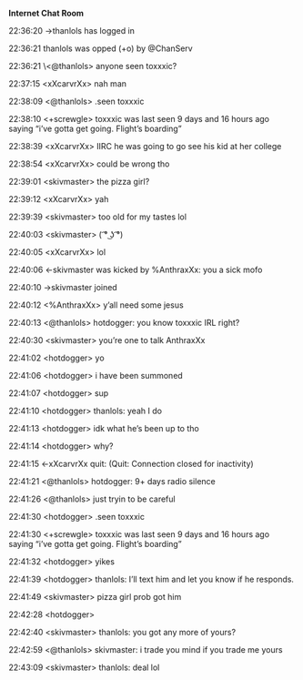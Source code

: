
**Internet Chat Room**


<span class="grey">22:36:20 →thanlols has logged in</span>

<span class="grey">22:36:21 thanlols was opped (<span class="red">+o</span>) by <span class="red">@</span>ChanServ</span>

<span class="grey"> 22:36:21</span> \\<<span class="red">@</span>thanlols> anyone seen toxxxic?

<span class="grey">22:37:15</span> \<xXcarvrXx> nah man
    
<span class="grey">22:38:09</span> \<<span class="red">@</span>thanlols> .seen toxxxic

<span class="grey">22:38:10</span> \<<span class="green">+</span>screwgle> toxxxic was last seen 9 days and 16 hours ago saying “i’ve gotta get going. Flight’s boarding”

<span class="grey">22:38:39</span> \<xXcarvrXx> IIRC he was going to go see his kid at her college

<span class="grey">22:38:54</span> \<xXcarvrXx> could be wrong tho

<span class="grey">22:39:01</span> \<skivmaster> the pizza girl?

<span class="grey">22:39:12</span> \<xXcarvrXx> yah

<span class="grey">22:39:39</span> \<skivmaster> too old for my tastes lol

<span class="grey">22:40:03</span> \<skivmaster> ( ͡° ͜ʖ ͡°)

<span class="grey">22:40:05</span> \<xXcarvrXx> lol

<span class="grey">22:40:06 ←skivmaster was kicked by </span><span class="orange">%</span><span class="grey">AnthraxXx: you a sick mofo</span>

<span class="grey">22:40:10 →skivmaster joined</span>

<span class="grey">22:40:12</span> \<<span class="orange">%</span>AnthraxXx> y’all need some jesus

<span class="grey">22:40:13</span> \<<span class="red">@</span>thanlols> hotdogger: you know toxxxic IRL right?

<span class="grey">22:40:30</span> \<skivmaster> you’re one to talk AnthraxXx

<span class="grey">22:41:02</span> \<hotdogger> yo

<span class="grey">22:41:06</span> \<hotdogger> i have been summoned

<span class="grey">22:41:07</span> \<hotdogger> sup

<span class="grey">22:41:10</span> \<hotdogger> thanlols: yeah I do

<span class="grey">22:41:13</span> \<hotdogger> idk what he’s been up to tho

<span class="grey">22:41:14</span> \<hotdogger> why?

<span class="grey">22:41:15 ←xXcarvrXx quit: (Quit: Connection closed for inactivity)</span>

<span class="grey">22:41:21</span> \<<span class="red">@</span>thanlols> hotdogger: 9+ days radio silence

<span class="grey">22:41:26</span> \<<span class="red">@</span>thanlols> just tryin to be careful

<span class="grey">22:41:30</span> \<hotdogger> .seen toxxxic

<span class="grey">22:41:30</span> \<<span class="green">+</span>screwgle> toxxxic was last seen 9 days and 16 hours ago saying “i’ve gotta get going. Flight’s boarding”

<span class="grey">22:41:32</span> \<hotdogger> yikes

<span class="grey">22:41:39</span> \<hotdogger> thanlols: I’ll text him and let you know if he responds.

<span class="grey">22:41:49</span> \<skivmaster> pizza girl prob got him

<span class="grey">22:42:28</span> \<hotdogger> 

<span class="grey">22:42:40</span> \<skivmaster> thanlols: you got any more of yours?

<span class="grey">22:42:59</span> \<<span class="red">@</span>thanlols> skivmaster: i trade you mind if you trade me yours

<span class="grey">22:43:09</span> \<skivmaster> thanlols: deal lol
    
